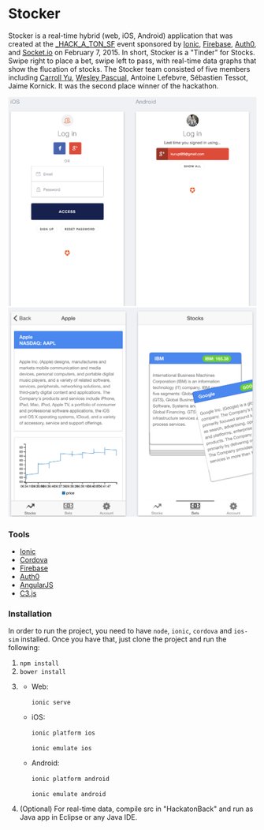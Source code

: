 # Stocker
Stocker is a real-time hybrid (web, iOS, Android) application that was created at the [_HACK_A_TON_SF](http://hack-a-ton.com/sf) event sponsored by [Ionic](http://ionicframework.com/), [Firebase](https://www.firebase.com/), [Auth0](https://auth0.com/), and [Socket.io](http://socket.io/) on February 7, 2015. In short, Stocker is a "Tinder" for Stocks. Swipe right to place a bet, swipe left to pass, with real-time data graphs that show the flucation of stocks. The Stocker team consisted of five members including [Carroll Yu](https://www.linkedin.com/in/carrollyu), [Wesley Pascual](https://www.linkedin.com/in/seewes), Antoine Lefebvre, Sébastien Tessot, Jaime Kornick. It was the second place winner of the hackathon.

![example 1](/docs/imgs/ex1.png?raw=true "Example 1")   ![example 2](/docs/imgs/ex2.png?raw=true "Example 2")

### Tools
- [Ionic](http://ionicframework.com/)
- [Cordova](http://cordova.apache.org/)
- [Firebase](https://www.firebase.com/)
- [Auth0](https://auth0.com/)
- [AngularJS](https://angularjs.org/)
- [C3.js](http://c3js.org/)

### Installation
In order to run the project, you need to have `node`, `ionic`, `cordova` and `ios-sim` installed.
Once you have that, just clone the project and run the following:

1. `npm install`
2. `bower install`
3. *  Web: 

      `ionic serve`

    * iOS:

      `ionic platform ios`

      `ionic emulate ios`

    * Android: 

      `ionic platform android`

      `ionic emulate android`
4. (Optional) For real-time data, compile src in "HackatonBack" and run as Java app in Eclipse or any Java IDE.

